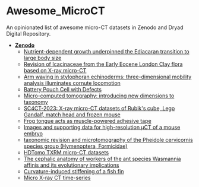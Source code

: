 # Awesome_MicroCT
An opinionated list of awesome micro-CT datasets in Zenodo and Dryad Digital Repository.
- [**Zenodo**]([#](https://zenodo.org/))
  - [Nutrient-dependent growth underpinned the Ediacaran transition to large body size](https://zenodo.org/records/4938539)
  - [Revision of Icacinaceae from the Early Eocene London Clay flora based on X-ray micro-CT](https://zenodo.org/records/5022536)
  - [Arm waving in stylophoran echinoderms: three-dimensional mobility analysis illuminates cornute locomotion](https://zenodo.org/records/3961994)
  - [Battery Pouch Cell with Defects](https://zenodo.org/records/8189323)
  - [Micro-computed tomography: introducing new dimensions to taxonomy](https://zenodo.org/records/4959912)
  - [SC4CT-2023: X-ray micro-CT datasets of Rubik's cube, Lego Gandalf, match head and frozen mouse](https://zenodo.org/records/11241379)
  - [Frog tongue acts as muscle-powered adhesive tape](https://zenodo.org/records/4995160)
  - [Images and supporting data for high-resolution μCT of a mouse embryo](https://zenodo.org/records/1255902)
  - [taxonomic revision and microtomography of the Pheidole cervicornis species group (Hymenoptera, Formicidae)](https://zenodo.org/records/4993473)
  - [HDTomo TXRM micro-CT datasets](https://zenodo.org/records/4822516)
  - [The cephalic anatomy of workers of the ant species Wasmannia affinis and its evolutionary implications](https://zenodo.org/records/4988090)
  - [Curvature-induced stiffening of a fish fin](https://zenodo.org/records/4947653)
  - [Micro X-ray CT time-series](https://zenodo.org/records/4293394)
  









